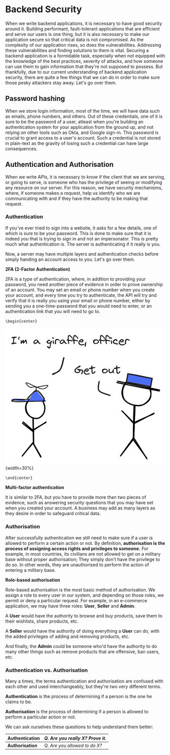 # Backend Security
When we write backend applications, it is necessary to have good security around it. Building performant, fault-tolerant applications that are efficient and serve our users is one thing, but it is also necessary to make our application secure so that critical data is not compromised. As the complexity of our application rises, so does the vulnerabilities. Addressing these vulnerabilities and finding solutions to them is vital. Securing a backend application is a formidable task, especially when not equipped with the knowledge of the best practices, severity of attacks, and how someone can use them to gain information that they're not supposed to possess. But thankfully, due to our current understanding of backend application security, there are quite a few things that we can do in order to make sure those pesky attackers stay away. Let's go over them.

## Password hashing
When we store login information, most of the time, we will have data such as emails, phone numbers, and others. Out of these credentials, one of it is sure to be the password of a user, atleast when you're building an authentication system for your application from the ground up, and not relying on other tools such as Okta, and Google sign-in. This password is crucial to grant access to a user's account. Such a credential is not stored in plain-text as the gravity of losing such a credential can have large consequences.

## Authentication and Authorisation

When we write APIs, it is necessary to know if the client that we are serving, or going to serve, is someone who has the privilege of seeing or modifying any resource on our server. For this reason, we have security mechanisms, where, if someone makes a request, help us identify who we are communicating with and if they have the authority to be making that request.

### Authentication
If you've ever tried to sign into a website, it asks for a few details, one of which is sure to be your password. This is done to make sure that it is indeed *you* that is trying to sign in and not an impersonator. This is pretty much what authentication is. The server is authenticating if it really is you.

Now, a server may have multiple layers and authentication checks before simply handing an account access to you. Let's go over them.

**2FA (2-Factor Authentication)**

2FA is a type of authentication, where, in addition to providing your password, you need another piece of evidence in order to prove ownership of an account. You may set an email or phone number when you create your account, and every time you try to authenticate, the API will try and verify that it is really you using your email or phone number, either by sending you a one-time-password that you would need to enter, or an authentication link that you will need to go to.

```{=latex}
\begin{center}
```
![Sam fails an authentication check](src/book/images/4.1.png){width=30%}
```{=latex}
\end{center}
```

**Multi-factor authentication**

It is similar to 2FA, but you have to provide more than two pieces of evidence, such as answering security questions that you may have set when you created your account. A business may add as many layers as they desire in order to safeguard critical data.

### Authorisation
After successfully authentication we still need to make sure if a user is allowed to perform a certain action or not. By definition, **authorisation is the process of assigning access rights and privileges to someone.** For example, in most countries, its civilians are not allowed to get on a military base without proper authorisation; They simply don't have the privilege to do so. In other words, they are unauthorised to perform the action of entering a military base.

**Role-based authorisation**

Role-based authorisation is the most basic method of authorisation. We assign a role to every user in our system, and depending on those roles, we permit or deny a particular request. For example, in an e-commerce application, we may have three roles: **User**, **Seller** and **Admin**.

A **User** would have the authority to browse and buy products, save them to their wishlists, share products, etc.

A **Seller** would have the authority of doing everything a **User** can do, with the added privileges of adding and removing products, etc.

And finally, the **Admin** could be someone who'd have the authority to do many other things such as remove products that are offensive, ban users, etc.

### Authentication vs. Authorisation

Many a times, the terms authentication and authorisation are confused with each other and used interchangeably, but they're two very different terms. 

**Authentication** is the process of determining if a person is the one he claims to be.

**Authorisation** is the process of determining if a person is allowed to perform a particular action or not.

We can ask ourselves these questions to help understand them better:

**Authentication** | *Q. Are you really X? Prove it.*
------------------ |   --------------------------
**Authorisation**  | *Q. Are you allowed to do X?*
